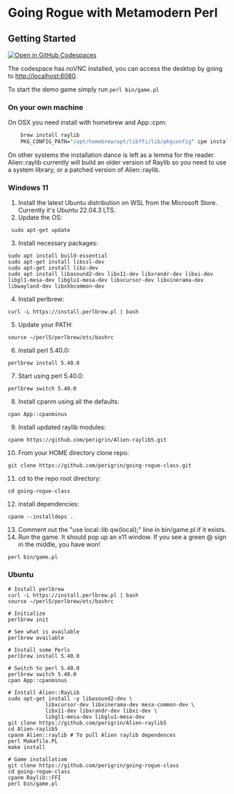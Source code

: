 # Going Rogue with Metamodern Perl

## Getting Started

[![Open in GitHub Codespaces](https://github.com/codespaces/badge.svg)](https://codespaces.new/perigrin/perl-game-lab)

The codespace has noVNC installed, you can access the desktop by going to [http://localhost:6080](http://localhost:6080).

To start the demo game simply run `perl bin/game.pl`

### On your own machine

On OSX you need install with homebrew and App::cpm:

```perl
    brew install raylib
    PKG_CONFIG_PATH="/opt/homebrew/opt/libffi/lib/pkgconfig" cpm install
```

On other systems the installation dance is left as a lemma for the reader.
Alien::raylib currently will build an older version of Raylib so you need to
use a system library, or a patched version of Alien::raylib.


### Windows 11

1. Install the latest Ubuntu distribution on WSL from the Microsoft Store. Currently it's Ubuntu 22.04.3 LTS.
2. Update the OS:
```
 sudo apt-get update
```
3. Install necessary packages:
```
sudo apt install build-essential
sudo apt-get install libssl-dev
sudo apt-get install libz-dev
sudo apt install libasound2-dev libx11-dev libxrandr-dev libxi-dev libgl1-mesa-dev libglu1-mesa-dev libxcursor-dev libxinerama-dev libwayland-dev libxkbcommon-dev
```
4. Install perlbrew:
```
curl -L https://install.perlbrew.pl | bash
```
5. Update your PATH:
```
source ~/perl5/perlbrew/etc/bashrc
```
6. Install perl 5.40.0:
```
perlbrew install 5.40.0
```
7. Start using perl 5.40.0:
```
perlbrew switch 5.40.0
```
8. Install cpanm using all the defaults:
```
cpan App::cpanminus
```
9. Install updated raylib modules:
```
cpanm https://github.com/perigrin/Alien-raylib5.git
```
10. From your HOME directory clone repo:
```
git clone https://github.com/perigrin/going-rogue-class.git
```
11. cd to the repo root directory:
```
cd going-rogue-class
```
12. install dependencies:
```
cpanm --installdeps .
```
13. Comment out the "use local::lib qw(local);" line in bin/game.pl if it exists.
14. Run the game. It should pop up an x11 window. If you see a green @ sign in the middle, you have won!
```
perl bin/game.pl
```
### Ubuntu
```
# Install perlbrew
curl -L https://install.perlbrew.pl | bash
source ~/perl5/perlbrew/etc/bashrc
 
# Initialize
perlbrew init
 
# See what is available
perlbrew available
 
# Install some Perls
perlbrew install 5.40.0

# Switch to perl 5.40.0
perlbrew switch 5.40.0
cpan App::cpanminus

# Install Alien::RayLib
sudo apt-get install -y libasound2-dev \
            libxcursor-dev libxinerama-dev mesa-common-dev \
            libx11-dev libxrandr-dev libxi-dev \
            libgl1-mesa-dev libglu1-mesa-dev
git clone https://github.com/perigrin/Alien-raylib5
cd Alien-raylib5
cpanm Alien::raylib # To pull Alien raylib dependences
perl Makefile.PL
make install

# Game installatiom
git clone https://github.com/perigrin/going-rogue-class
cd going-rogue-class
cpanm Raylib::FFI
perl bin/game.pl
```

